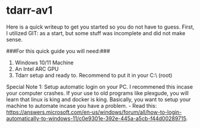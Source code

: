 # tdarr-av1

Here is a quick writeup to get you started so you do not have to guess. First, I utilized GIT: as a start, but some stuff was incomplete and did not make sense.

###For this quick guide you will need:###
1. Windows 10/11 Machine
2. An Intel ARC GPU
3. Tdarr setup and ready to. Recommend to put it in your C:\ (root)

Special Note 1: Setup automatic login on your PC. I recommened this incase your computer crashes. If your use to old programs like plexgude, you will learn that linux is king and docker is king. Basically, you want to setup your machine to automate incase you have a problem. - Read this: https://answers.microsoft.com/en-us/windows/forum/all/how-to-login-automatically-to-windows-11/c0e9301e-392e-445a-a5cb-f44d00289715.

